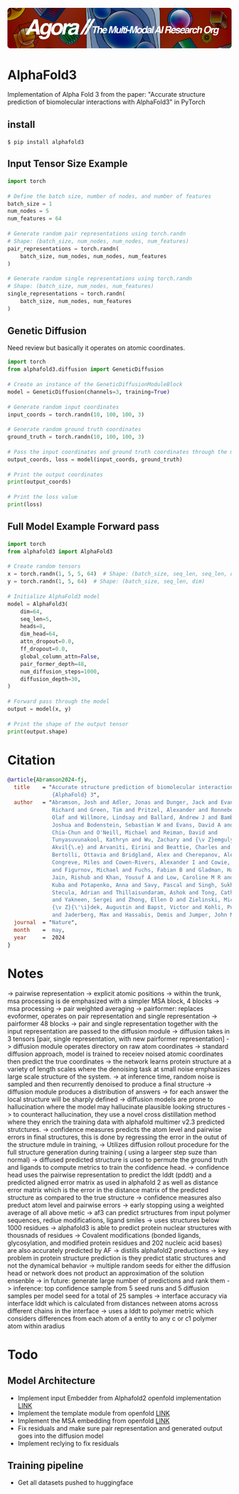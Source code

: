 [![Multi-Modality](agorabanner.png)](https://discord.gg/qUtxnK2NMf)

# AlphaFold3
Implementation of Alpha Fold 3 from the paper: "Accurate structure prediction of biomolecular interactions with AlphaFold3" in PyTorch


## install
`$ pip install alphafold3`

## Input Tensor Size Example

```python
import torch

# Define the batch size, number of nodes, and number of features
batch_size = 1
num_nodes = 5
num_features = 64

# Generate random pair representations using torch.randn
# Shape: (batch_size, num_nodes, num_nodes, num_features)
pair_representations = torch.randn(
    batch_size, num_nodes, num_nodes, num_features
)

# Generate random single representations using torch.randn
# Shape: (batch_size, num_nodes, num_features)
single_representations = torch.randn(
    batch_size, num_nodes, num_features
)
```

## Genetic Diffusion
Need review but basically it operates on atomic coordinates.

```python
import torch
from alphafold3.diffusion import GeneticDiffusion

# Create an instance of the GeneticDiffusionModuleBlock
model = GeneticDiffusion(channels=3, training=True)

# Generate random input coordinates
input_coords = torch.randn(10, 100, 100, 3)

# Generate random ground truth coordinates
ground_truth = torch.randn(10, 100, 100, 3)

# Pass the input coordinates and ground truth coordinates through the model
output_coords, loss = model(input_coords, ground_truth)

# Print the output coordinates
print(output_coords)

# Print the loss value
print(loss)
```

## Full Model Example Forward pass

```python
import torch 
from alphafold3 import AlphaFold3

# Create random tensors
x = torch.randn(1, 5, 5, 64)  # Shape: (batch_size, seq_len, seq_len, dim)
y = torch.randn(1, 5, 64)  # Shape: (batch_size, seq_len, dim)

# Initialize AlphaFold3 model
model = AlphaFold3(
    dim=64,
    seq_len=5,
    heads=8,
    dim_head=64,
    attn_dropout=0.0,
    ff_dropout=0.0,
    global_column_attn=False,
    pair_former_depth=48,
    num_diffusion_steps=1000,
    diffusion_depth=30,
)

# Forward pass through the model
output = model(x, y)

# Print the shape of the output tensor
print(output.shape)
```


# Citation
```bibtex
@article{Abramson2024-fj,
  title    = "Accurate structure prediction of biomolecular interactions with
              {AlphaFold} 3",
  author   = "Abramson, Josh and Adler, Jonas and Dunger, Jack and Evans,
              Richard and Green, Tim and Pritzel, Alexander and Ronneberger,
              Olaf and Willmore, Lindsay and Ballard, Andrew J and Bambrick,
              Joshua and Bodenstein, Sebastian W and Evans, David A and Hung,
              Chia-Chun and O'Neill, Michael and Reiman, David and
              Tunyasuvunakool, Kathryn and Wu, Zachary and {\v Z}emgulyt{\.e},
              Akvil{\.e} and Arvaniti, Eirini and Beattie, Charles and
              Bertolli, Ottavia and Bridgland, Alex and Cherepanov, Alexey and
              Congreve, Miles and Cowen-Rivers, Alexander I and Cowie, Andrew
              and Figurnov, Michael and Fuchs, Fabian B and Gladman, Hannah and
              Jain, Rishub and Khan, Yousuf A and Low, Caroline M R and Perlin,
              Kuba and Potapenko, Anna and Savy, Pascal and Singh, Sukhdeep and
              Stecula, Adrian and Thillaisundaram, Ashok and Tong, Catherine
              and Yakneen, Sergei and Zhong, Ellen D and Zielinski, Michal and
              {\v Z}{\'\i}dek, Augustin and Bapst, Victor and Kohli, Pushmeet
              and Jaderberg, Max and Hassabis, Demis and Jumper, John M",
  journal  = "Nature",
  month    =  may,
  year     =  2024
}
```



# Notes
-> pairwise representation -> explicit atomic positions
-> within the trunk, msa processing is de emphasized with a simpler MSA block, 4 blocks
-> msa processing -> pair weighted averaging 
-> pairformer: replaces evoformer, operates on pair representation and single representation
-> pairformer 48 blocks
-> pair and single representation together with the input representation are passed to the diffusion module
-> diffusion takes in 3 tensors [pair, single representation, with new pairformer representation]
-> diffusion module operates directory on raw atom coordinates
-> standard diffusion approach, model is trained to receiev noised atomic coordinates then predict the true coordinates
-> the network learns protein structure at a variety of length scales where the denoising task at small noise emphasizes large scale structure of the system.
-> at inference time, random noise is sampled and then recurrently denoised to produce a final structure
-> diffusion module produces a distribution of answers
-> for each answer the local structure will be sharply defined
-> diffusion models are prone to hallucination where the model may hallucinate plausible looking structures
-> to counteract hallucination, they use a novel cross distillation method where they enrich the training data with alphafold multimer v2.3 predicted strutctures. 
-> confidence measures predicts the atom level and pairwise errors in final structures, this is done by regressing the error in the outut of the structure mdule in training,
-> Utilizes diffusion rollout procedure for the full structure generation during training ( using a largeer step suze than normal)
-> diffused predicted structure is used to permute the ground truth and ligands to compute metrics to train the confidence head.
-> confidence head uses the pairwise representation to predict the lddt (pddt) and a predicted aligned error matrix as used in alphafold 2 as well as distance error matrix which is the error in the distance matrix of the predicted structure as compared to the true structure
-> confidence measures also preduct atom level and pairwise errors
-> early stopping using a weighted average of all above metic
-> af3 can predict srtructures from input polymer sequences, rediue modifications, ligand smiles
-> uses structures below 1000 residues
-> alphafold3 is able to predict protein nuclear structures with thousnads of residues
-> Covalent modifications (bonded ligands, glycosylation, and modified protein residues and
202 nucleic acid bases) are also accurately predicted by AF
-> distills alphafold2 preductions
-> key problem in protein structure prediction is they predict static structures and not the dynamical behavior
-> multiple random seeds for either the diffusion head or network does not product an approximation of the solution ensenble
-> in future: generate large number of predictions and rank them
-> inference: top confidence sample from 5 seed runs and 5 diffusion samples per model seed for a total of 25 samples
-> interface accuracy via interface lddt which is calculated from distances netween atoms across different chains in the interface
-> uses a lddt to polymer metric which considers differences from each atom of a entity to any c or c1 polymer atom within  aradius


# Todo

## Model Architecture
- Implement input Embedder from Alphafold2 openfold implementation [LINK](https://github.com/aqlaboratory/openfold)
- Implement the template module from openfold [LINK](https://github.com/aqlaboratory/openfold)
- Implement the MSA embedding from openfold [LINK](https://github.com/aqlaboratory/openfold)
- Fix residuals and make sure pair representation and generated output goes into the diffusion model
- Implement reclying to fix residuals


## Training pipeline
- Get all datasets pushed to huggingface

